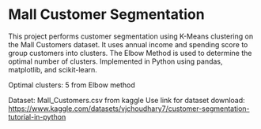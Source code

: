 # Mall Customer Segmentation

This project performs customer segmentation using K-Means clustering on the Mall Customers dataset. 
It uses annual income and spending score to group customers into clusters. The Elbow Method is used
to determine the optimal number of clusters. Implemented in Python using pandas, matplotlib, and scikit-learn.

Optimal clusters: 5 from Elbow method 

Dataset: Mall_Customers.csv from kaggle 
Use link for dataset download: https://www.kaggle.com/datasets/vjchoudhary7/customer-segmentation-tutorial-in-python
